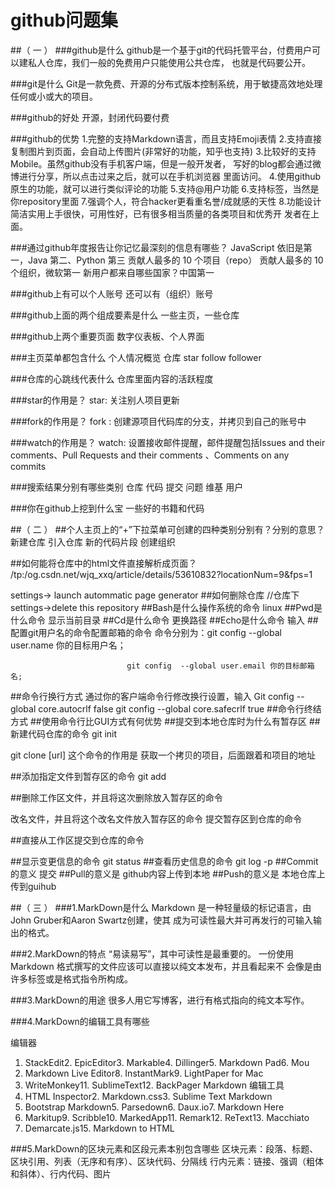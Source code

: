 # github问题集 
##（ 一 ）
###github是什么
github是一个基于git的代码托管平台，付费用户可以建私人仓库，我们一般的免费用户只能使用公共仓库，
也就是代码要公开。

###git是什么
Git是一款免费、开源的分布式版本控制系统，用于敏捷高效地处理任何或小或大的项目。

###github的好处
开源，封闭代码要付费

###github的优势
1.完整的支持Markdown语言，而且支持Emoji表情
2.支持直接复制图片到页面，会自动上传图片(非常好的功能，知乎也支持)
3.比较好的支持Mobile。虽然github没有手机客户端，但是一般开发者，
写好的blog都会通过微博进行分享，所以点击过来之后，就可以在手机浏览器
里面访问。
4.使用github原生的功能，就可以进行类似评论的功能
5.支持@用户功能
6.支持标签，当然是你repository里面
7.强调个人，符合hacker更看重名誉/成就感的天性
8.功能设计简洁实用上手很快，可用性好，已有很多相当质量的各类项目和优秀开
发者在上面。 

###通过github年度报告让你记忆最深刻的信息有哪些？
JavaScript 依旧是第一，Java 第二、Python 第三
贡献人最多的 10 个项目（repo）
贡献人最多的 10 个组织，微软第一
新用户都来自哪些国家？中国第一

###github上有可以个人账号 还可以有（组织）账号

###github上面的两个组成要素是什么
一些主页，一些仓库

###github上两个重要页面
数字仪表板、个人界面

###主页菜单都包含什么
个人情况概览 仓库 star follow follower

###仓库的心跳线代表什么
仓库里面内容的活跃程度

###star的作用是？
star: 关注别人项目更新

###fork的作用是？
fork : 创建源项目代码库的分支，并拷贝到自己的账号中

###watch的作用是？
watch: 设置接收邮件提醒，邮件提醒包括Issues and their comments、Pull Requests and their comments
、Comments on any commits 

###搜索结果分别有哪些类别
仓库  代码  提交 问题 维基 用户

###你在github上挖到什么宝
一些好的书籍和代码

##（ 二 ）
##个人主页上的“+”下拉菜单可创建的四种类别分别有？分别的意思？
新建仓库
引入仓库
新的代码片段
创建组织

##如何能将仓库中的html文件直接解析成页面？
/tp:/og.csdn.net/wjq_xxq/article/details/53610832?locationNum=9&fps=1 

 settings-> launch autommatic page generator
##如何删除仓库
//仓库下 settings->delete this repository
##Bash是什么操作系统的命令
linux
##Pwd是什么命令
显示当前目录
##Cd是什么命令
更换路径
##Echo是什么命令
输入
##配置git用户名的命令配置邮箱的命令
命令分别为：git config  --global user.name 你的目标用户名；

                              git config  --global user.email 你的目标邮箱名;

##命令行换行方式
通过你的客户端命令行修改换行设置，输入
    Git config --global core.autocrlf false
    git config --global core.safecrlf true
##命令行终结方式
##使用命令行比GUI方式有何优势
##提交到本地仓库时为什么有暂存区
##新建代码仓库的命令
git init

git clone [url] 这个命令的作用是
获取一个拷贝的项目，后面跟着和项目的地址

##添加指定文件到暂存区的命令
git add

##删除工作区文件，并且将这次删除放入暂存区的命令

改名文件，并且将这个改名文件放入暂存区的命令
提交暂存区到仓库的命令

##直接从工作区提交到仓库的命令

##显示变更信息的命令
git status
##查看历史信息的命令
git log -p
##Commit的意义
提交 
##Pull的意义是
github内容上传到本地
##Push的意义是
本地仓库上传到guihub

##（ 三 ）
###1.MarkDown是什么
Markdown 是一种轻量级的标记语言，由John Gruber和Aaron Swartz创建，使其
成为可读性最大并可再发行的可输入输出的格式。

###2.MarkDown的特点
“易读易写”，其中可读性是最重要的。
一份使用 Markdown 格式撰写的文件应该可以直接以纯文本发布，并且看起来不
会像是由许多标签或是格式指令所构成。

###3.MarkDown的用途
很多人用它写博客，进行有格式指向的纯文本写作。


###4.MarkDown的编辑工具有哪些

编辑器
1. StackEdit2. EpicEditor3. Markable4. Dillinger5. Markdown Pad6. Mou
7. Markdown Live Editor8. InstantMark9. LightPaper for Mac
10. WriteMonkey11. SublimeText12. BackPager
Markdown   编辑工具
1. HTML Inspector2. Markdown.css3. Sublime Text Markdown
4. Bootstrap Markdown5. Parsedown6. Daux.io7. Markdown Here
8. Markitup9. Scribble10. MarkedApp11. Remark12. ReText13. Macchiato
14. Demarcate.js15. Markdown to HTML


###5.MarkDown的区块元素和区段元素本别包含哪些
区块元素：段落、标题、区块引用、列表（无序和有序）、区块代码、分隔线
行内元素：链接、强调（粗体和斜体）、行内代码、图片

